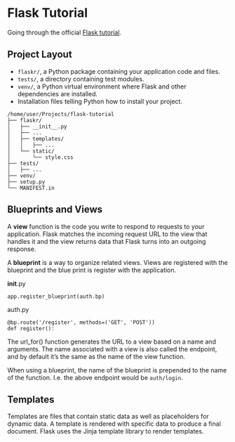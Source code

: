 # Flask Tutorial

Going through the official [Flask tutorial](http://flask.pocoo.org/docs/1.0/tutorial/).

## Project Layout

- `flaskr/`, a Python package containing your application code and files.
- `tests/`, a directory containing test modules.
- `venv/`, a Python virtual environment where Flask and other dependencies are installed.
- Installation files telling Python how to install your project.

```
/home/user/Projects/flask-tutorial
├── flaskr/
│   ├── __init__.py
│   ├── ...
│   ├── templates/
│   │   ├── ...
│   └── static/
│       └── style.css
├── tests/
│   ├── ...
├── venv/
├── setup.py
└── MANIFEST.in
```

## Blueprints and Views

A **view** function is the code you write to respond to requests to your application. Flask matches the incoming request URL to the view that handles it and the view returns data that Flask turns into an outgoing response. 

A **blueprint** is a way to organize related views. Views are registered with the blueprint and the blue print is register with the application. 

__init__.py
```
app.register_blueprint(auth.bp)
```

auth.py
```
@bp.route('/register', methods=('GET', 'POST'))
def register():
```

The url_for() function generates the URL to a view based on a name and arguments. The name associated with a view is also called the endpoint, and by default it’s the same as the name of the view function.

When using a blueprint, the name of the blueprint is prepended to the name of the function. I.e. the above endpoint would be `auth/login`.

## Templates

Templates are files that contain static data as well as placeholders for dynamic data. A template is rendered with specific data to produce a final document. Flask uses the Jinja template library to render templates.